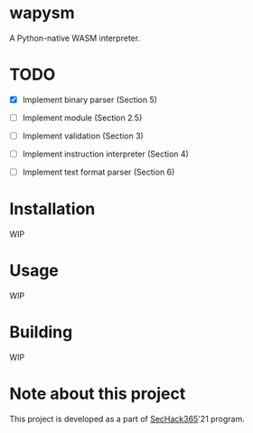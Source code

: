 # wapysm
A Python-native WASM interpreter.

# TODO
- [x] Implement binary parser (Section 5)
- [ ] Implement module (Section 2.5)
- [ ] Implement validation (Section 3)
- [ ] Implement instruction interpreter (Section 4)
- [ ] Implement text format parser (Section 6)


# Installation
WIP

# Usage
WIP

# Building
WIP

# Note about this project
This project is developed as a part of [SecHack365](https://sechack365.nict.go.jp/)'21 program.
